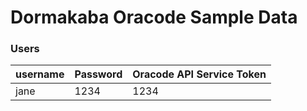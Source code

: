 # Dormakaba Oracode Sample Data

### Users

| username | Password | Oracode API Service Token |
| ---------| -------- | ------------------------- |
| jane     | 1234     | 1234                      |


